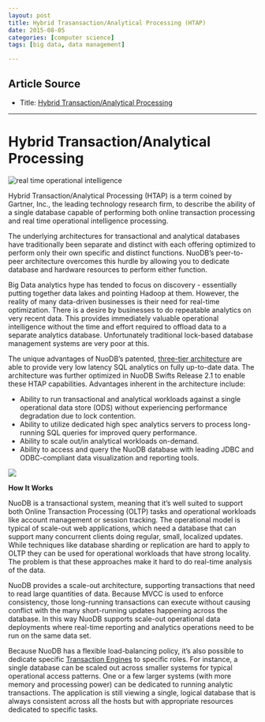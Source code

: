 ```yaml
---
layout: post
title: Hybrid Trasansaction/Analytical Processing (HTAP)
date: 2015-08-05
categories: [computer science]
tags: [big data, data management]

---
```


## Article Source
* Title: [Hybrid Transaction/Analytical Processing](http://www.nuodb.com/explore/newsql-cloud-database-product/hybrid-transaction-analytical-processing)

---

# Hybrid Transaction/Analytical Processing 

![real time operational
intelligence](http://sungsoo.github.com/images/real-time-operational-intelligence2-1.jpg)

<span style="font-size:14px">Hybrid Transaction/Analytical Processing
(HTAP) is a term coined by Gartner, Inc., the leading technology
research firm, to describe the ability of a single database capable of
performing both online transaction processing and real time operational
intelligence processing.</span>

<span style="font-size:14px">The underlying architectures for
transactional and analytical databases have traditionally been separate
and distinct with each offering optimized to perform only their own
specific and distinct functions. NuoDB’s peer-to-peer architecture
overcomes this hurdle by allowing you to dedicate database and hardware
resources to perform either function.</span>

<span style="font-size:14px">Big Data analytics hype has tended to focus
on discovery - essentially putting together data lakes and pointing
Hadoop at them. However, the reality of many data-driven businesses is
their need for real-time optimization. There is a desire by businesses
to do repeatable analytics on very recent data. This provides
immediately valuable operational intelligence without the time and
effort required to offload data to a separate analytics database.
Unfortunately traditional lock-based database management systems are
very poor at this.</span>

<span style="font-size:14px">The unique advantages of NuoDB’s patented,
[three-tier
architecture](http://www.nuodb.com/explore/newsql-cloud-database-how-it-works)
are able to provide very low latency SQL analytics on fully up-to-date
data. The architecture was further optimized in NuoDB Swifts Release 2.1
to enable these HTAP capabilities. Advantages inherent in the
architecture include:</span>

-   <span style="font-size:14px">Ability to run transactional and
    analytical workloads against a single operational data store (ODS)
    without experiencing performance degradation due to lock
    contention.</span>
-   <span style="font-size:14px">Ability to utilize dedicated high spec
    analytics servers to process long-running SQL queries for improved
    query performance.</span>
-   <span style="font-size:14px">Ability to scale out/in analytical
    workloads on-demand.</span>
-   <span style="font-size:14px">Ability to access and query the NuoDB
    database with leading JDBC and ODBC-compliant data visualization and
    reporting tools.</span>

![](http://sungsoo.github.com/images/htap.jpg)

**<span style="font-size:14px">How It Works</span>**

<span style="font-size:14px">NuoDB is a transactional system, meaning
that it’s well suited to support both Online Transaction Processing
(OLTP) tasks and operational workloads like account management or
session tracking. The operational model is typical of scale-out web
applications, which need a database that can support many concurrent
clients doing regular, small, localized updates. While techniques like
database sharding or replication are hard to apply to OLTP they can be
used for operational workloads that have strong locality. The problem is
that these approaches make it hard to do real-time analysis of the
data.</span>

<span style="font-size:14px">NuoDB provides a scale-out architecture,
supporting transactions that need to read large quantities of data.
Because MVCC is used to enforce consistency, those long-running
transactions can execute without causing conflict with the many
short-running updates happening across the database. In this way NuoDB
supports scale-out operational data deployments where real-time
reporting and analytics operations need to be run on the same data
set.</span>

<span style="font-size:14px">Because NuoDB has a flexible load-balancing
policy, it’s also possible to dedicate specific [Transaction
Engines](http://go.nuodb.com/white-paper) to specific roles. For
instance, a single database can be scaled out across smaller systems for
typical operational access patterns. One or a few larger systems (with
more memory and processing power) can be dedicated to running analytic
transactions. The application is still viewing a single, logical
database that is always consistent across all the hosts but with
appropriate resources dedicated to specific tasks.</span>

